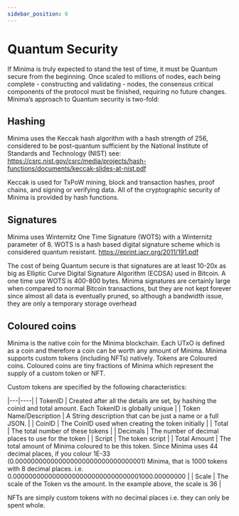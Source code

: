 ```yaml
---
sidebar_position: 6
---
```


# Quantum Security

If Minima is truly expected to stand the test of time, it must be Quantum secure from the beginning. Once scaled to millions of nodes, each being complete - constructing and validating - nodes, the consensus critical components of the protocol must be finished, requiring no future changes.
Minima’s approach to Quantum security is two-fold:
## Hashing
Minima uses the Keccak hash algorithm with a hash strength of 256, considered to be post-quantum sufficient by the National Institute of Standards and Technology (NIST) see: https://csrc.nist.gov/csrc/media/projects/hash-functions/documents/keccak-slides-at-nist.pdf

Keccak is used for TxPoW mining, block and transaction hashes, proof chains, and signing or verifying data. All of the cryptographic security of Minima is provided by hash functions.

## Signatures
Minima uses Winternitz One Time Signature (WOTS) with a Winternitz parameter of 8. WOTS is a hash based digital signature scheme which is considered quantum resistant. https://eprint.iacr.org/2011/191.pdf

The cost of being Quantum secure is that signatures are at least 10-20x as big as Elliptic Curve Digital Signature Algorithm (ECDSA) used in Bitcoin. A one time use WOTS is 400-800 bytes. Minima signatures are certainly large when compared to normal Bitcoin transactions, but they are not kept forever since almost all data is eventually pruned, so although a bandwidth issue, they are only a temporary storage overhead

## Coloured coins
Minima is the native coin for the Minima blockchain. Each UTxO is defined as a coin and therefore a coin can be worth any amount of Minima. 
Minima supports custom tokens (including NFTs) natively. Tokens are Coloured coins. Coloured coins are tiny fractions of Minima which represent the supply of a custom token or NFT.

Custom tokens are specified by the following characteristics:

|---|----|
| TokenID | Created after all the details are set, by hashing the coinid and total amount. Each TokenID is globally unique |
| Token Name/Description | A String description that can be just a name or a full JSON. |
| CoinID | The CoinID used when creating the token initially |
| Total | The total number of these tokens |
| Decimals | The number of decimal places to use for the token |
| Script | The token script |
| Total Amount | The total amount of Minima coloured to be this token. Since Minima uses 44 decimal places, if you colour 1E-33 (0.000000000000000000000000000000001) Minima, that is 1000 tokens with 8 decimal places. i.e. 0.000000000000000000000000000000001000.00000000 |
| Scale | The scale of the Token vs the amount. In the example above, the scale is 36 |


NFTs are simply custom tokens with no decimal places i.e. they can only be spent whole.